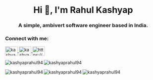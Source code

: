 <h1 align="center">Hi 👋, I'm Rahul Kashyap</h1>
<h3 align="center">A simple, ambivert software engineer based in India.</h3>

<h3 align="left">Connect with me:</h3>

<p align="left">
  <a href="https://dev.to/kashyaprahul94" target="blank">
    <img align="center" src="https://cdn.jsdelivr.net/npm/simple-icons@3.0.1/icons/dev-dot-to.svg" alt="kashyaprahul94" height="30" width="40" />
  </a>
  <a href="https://twitter.com/kashyaprahul94" target="blank">
    <img align="center" src="https://cdn.jsdelivr.net/npm/simple-icons@3.0.1/icons/twitter.svg" alt="kashyaprahul94" height="30" width="40" />
  </a>
  <a href="https://linkedin.com/in/rahul-kashyap/" target="blank">
    <img align="center" src="https://cdn.jsdelivr.net/npm/simple-icons@3.0.1/icons/linkedin.svg" alt="https://www.linkedin.com/in/rahul-kashyap/" height="30" width="40" />
  </a>
</p>

<p align="left">
  <img align="left" src="https://github-readme-stats.vercel.app/api?username=kashyaprahul94&show_icons=true&theme=onedark&locale=en" alt="kashyaprahul94" />
  <img align="left" src="https://github-readme-stats.vercel.app/api/top-langs?username=kashyaprahul94&show_icons=true&theme=onedark&locale=en&layout=compact" alt="kashyaprahul94" />
</p>

<p align="left">
  <p>&nbsp;</p>
  <img align="left" src="https://github-readme-streak-stats.herokuapp.com/?user=kashyaprahul94&theme=onedark" alt="kashyaprahul94" />
  <img align="left" src="https://github-profile-trophy.vercel.app/?username=kashyaprahul94&theme=onedark&column=3&margin-w=5&margin-h=5" alt="kashyaprahul94" /></p>

<p align="left">
  <img src="https://komarev.com/ghpvc/?username=kashyaprahul94&label=Profile%20views&color=0e75b6&style=flat" alt="kashyaprahul94" />
</p>
